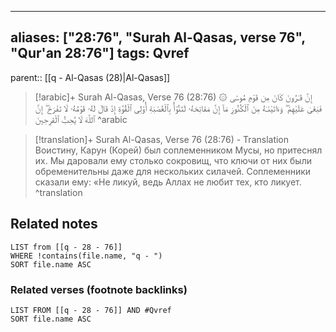 
---
aliases: ["28:76", "Surah Al-Qasas, verse 76", "Qur'an 28:76"]
tags: Qvref
---

parent:: [[q - Al-Qasas (28)|Al-Qasas]]

> [!arabic]+ Surah Al-Qasas, Verse 76 (28:76)
> <span class="quran-arabic">۞ إِنَّ قَـٰرُونَ كَانَ مِن قَوْمِ مُوسَىٰ فَبَغَىٰ عَلَيْهِمْ ۖ وَءَاتَيْنَـٰهُ مِنَ ٱلْكُنُوزِ مَآ إِنَّ مَفَاتِحَهُۥ لَتَنُوٓأُ بِٱلْعُصْبَةِ أُو۟لِى ٱلْقُوَّةِ إِذْ قَالَ لَهُۥ قَوْمُهُۥ لَا تَفْرَحْ ۖ إِنَّ ٱللَّهَ لَا يُحِبُّ ٱلْفَرِحِينَ</span>
^arabic

> [!translation]+ Surah Al-Qasas, Verse 76 (28:76) - Translation
> Воистину, Карун (Корей) был соплеменником Мусы, но притеснял их. Мы даровали ему столько сокровищ, что ключи от них были обременительны даже для нескольких силачей. Соплеменники сказали ему: «Не ликуй, ведь Аллах не любит тех, кто ликует.
^translation



## Related notes
```dataview
LIST from [[q - 28 - 76]]
WHERE !contains(file.name, "q - ")
SORT file.name ASC
```

### Related verses (footnote backlinks)
```dataview
LIST FROM [[q - 28 - 76]] AND #Qvref
SORT file.name ASC
```

